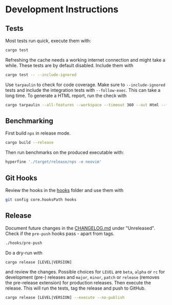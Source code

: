 # Development Instructions
## Tests
Most tests run quick, execute them with:

```bash
cargo test
```

Refreshing the cache needs a working internet connection and might take a while.
These tests are by default disabled. Include them with

```bash
cargo test -- --include-ignored
```

Use `tarpaulin` to check for code coverage. Make sure to `--include-ignored` tests and include the integration tests with `--follow-exec`. This can take a long time. To generate a HTML report, run the check with

```bash
cargo tarpaulin --all-features --workspace --timeout 360 --out Html --follow-exec -- --include-ignored
```

## Benchmarking
First build `nps` in release mode.

```bash
cargo build --release
```

Then run benchmarks on the produced executable with:

```bash
hyperfine './target/release/nps -e neovim'
```

## Git Hooks
Review the hooks in the [hooks](./hooks) folder and use them with

```bash
git config core.hooksPath hooks
```

## Release

Document future changes in the [CHANGELOG.md](./CHANGELOG.md) under "Unreleased". Check if the `pre-push` hooks pass - apart from tags.

```bash
./hooks/pre-push
```

Do a dry-run with

```bash
cargo release [LEVEL|VERSION]
```

and review the changes. Possible choices for `LEVEL` are `beta`, `alpha` or `rc` for development (pre-) releases and `major`, `minor`, `patch` or `release` (removes the pre-release extension) for production releases. Then execute the release. This will run the tests, tag the release and push to GitHub.

```bash
cargo release [LEVEL|VERSION] --execute --no-publish
```

